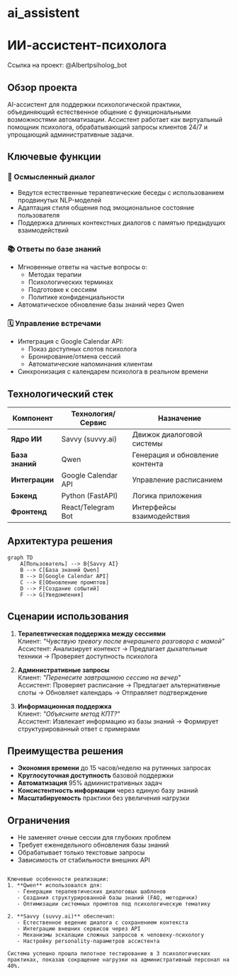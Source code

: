 # ai_assistent
# ИИ-ассистент-психолога
Ссылка на проект: @Albertpsiholog_bot
## Обзор проекта
AI-ассистент для поддержки психологической практики, объединяющий естественное общение с функциональными возможностями автоматизации. Ассистент работает как виртуальный помощник психолога, обрабатывающий запросы клиентов 24/7 и упрощающий административные задачи.

## Ключевые функции

### 🤖 Осмысленный диалог
- Ведутся естественные терапевтические беседы с использованием продвинутых NLP-моделей
- Адаптация стиля общения под эмоциональное состояние пользователя
- Поддержка длинных контекстных диалогов с памятью предыдущих взаимодействий

### 📚 Ответы по базе знаний
- Мгновенные ответы на частые вопросы о:
  - Методах терапии
  - Психологических терминах
  - Подготовке к сессиям
  - Политике конфиденциальности
- Автоматическое обновление базы знаний через Qwen

### 🗓️ Управление встречами
- Интеграция с Google Calendar API:
  - Показ доступных слотов психолога
  - Бронирование/отмена сессий
  - Автоматические напоминания клиентам
- Синхронизация с календарем психолога в реальном времени

## Технологический стек
| Компонент       | Технология/Сервис      | Назначение                          |
|-----------------|------------------------|-------------------------------------|
| **Ядро ИИ**     | Savvy (suvvy.ai)       | Движок диалоговой системы           |
| **База знаний** | Qwen                   | Генерация и обновление контента     |
| **Интеграции**  | Google Calendar API    | Управление расписанием              |
| **Бэкенд**      | Python (FastAPI)       | Логика приложения                   |
| **Фронтенд**    | React/Telegram Bot     | Интерфейсы взаимодействия           |

## Архитектура решения
```mermaid
graph TD
    A[Пользователь] --> B{Savvy AI}
    B --> C[База знаний Qwen]
    B --> D[Google Calendar API]
    C --> E[Обновление промптов]
    D --> F[Создание событий]
    F --> G[Уведомления]
```

## Сценарии использования
1. **Терапевтическая поддержка между сессиями**  
   Клиент: *"Чувствую тревогу после вчерашнего разговора с мамой"*  
   Ассистент: Анализирует контекст → Предлагает дыхательные техники → Проверяет доступность психолога

2. **Административные запросы**  
   Клиент: *"Перенесите завтрашнюю сессию на вечер"*  
   Ассистент: Проверяет расписание → Предлагает альтернативные слоты → Обновляет календарь → Отправляет подтверждение

3. **Информационная поддержка**  
   Клиент: *"Объясните метод КПТ?"*  
   Ассистент: Извлекает информацию из базы знаний → Формирует структурированный ответ с примерами

## Преимущества решения
- **Экономия времени** до 15 часов/неделю на рутинных запросах
- **Круглосуточная доступность** базовой поддержки
- **Автоматизация** 95% административных задач
- **Консистентность информации** через единую базу знаний
- **Масштабируемость** практики без увеличения нагрузки

## Ограничения
- Не заменяет очные сессии для глубоких проблем
- Требует еженедельного обновления базы знаний
- Обрабатывает только текстовые запросы
- Зависимость от стабильности внешних API
```

Ключевые особенности реализации:
1. **Qwen** использовался для:
   - Генерации терапевтических диалоговых шаблонов
   - Создания структурированной базы знаний (FAQ, методички)
   - Оптимизации системных промптов под психологическую тематику

2. **Savvy (suvvy.ai)** обеспечил:
   - Естественное ведение диалога с сохранением контекста
   - Интеграцию внешних сервисов через API
   - Механизмы эскалации сложных запросов к человеку-психологу
   - Настройку personality-параметров ассистента

Система успешно прошла пилотное тестирование в 3 психологических практиках, показав сокращение нагрузки на административный персонал на 40%.

